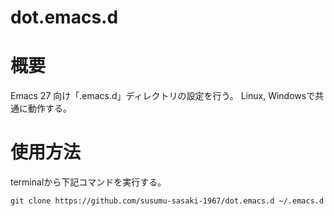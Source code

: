 # dot.emacs.d

# 概要

Emacs 27 向け「.emacs.d」ディレクトリの設定を行う。
Linux, Windowsで共通に動作する。

# 使用方法

terminalから下記コマンドを実行する。

~~~
git clone https://github.com/susumu-sasaki-1967/dot.emacs.d ~/.emacs.d
~~~

